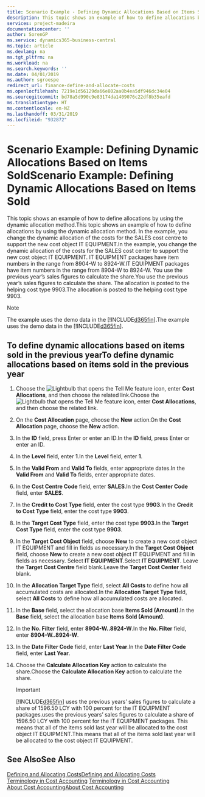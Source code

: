 ```yaml
---
title: Scenario Example - Defining Dynamic Allocations Based on Items Sold | Microsoft Docs
description: This topic shows an example of how to define allocations by using the dynamic allocation method.
services: project-madeira
documentationcenter: ''
author: SorenGP
ms.service: dynamics365-business-central
ms.topic: article
ms.devlang: na
ms.tgt_pltfrm: na
ms.workload: na
ms.search.keywords: ''
ms.date: 04/01/2019
ms.author: sgroespe
redirect_url: finance-define-and-allocate-costs
ms.openlocfilehash: 7219e1d56129da66e802aa0b4ea5df946dc34e04
ms.sourcegitcommit: bd78a5d990c9e83174da1409076c22df8b35eafd
ms.translationtype: HT
ms.contentlocale: en-NZ
ms.lasthandoff: 03/31/2019
ms.locfileid: "932872"
---
```

# <a name="scenario-example-defining-dynamic-allocations-based-on-items-sold"></a><span data-ttu-id="2dda7-103">Scenario Example: Defining Dynamic Allocations Based on Items Sold</span><span class="sxs-lookup"><span data-stu-id="2dda7-103">Scenario Example: Defining Dynamic Allocations Based on Items Sold</span></span>
<span data-ttu-id="2dda7-104">This topic shows an example of how to define allocations by using the dynamic allocation method.</span><span class="sxs-lookup"><span data-stu-id="2dda7-104">This topic shows an example of how to define allocations by using the dynamic allocation method.</span></span> <span data-ttu-id="2dda7-105">In the example, you change the dynamic allocation of the costs for the SALES cost centre to support the new cost object IT EQUIPMENT.</span><span class="sxs-lookup"><span data-stu-id="2dda7-105">In the example, you change the dynamic allocation of the costs for the SALES cost center to support the new cost object IT EQUIPMENT.</span></span> <span data-ttu-id="2dda7-106">IT EQUIPMENT packages have item numbers in the range from 8904-W to 8924-W.</span><span class="sxs-lookup"><span data-stu-id="2dda7-106">IT EQUIPMENT packages have item numbers in the range from 8904-W to 8924-W.</span></span> <span data-ttu-id="2dda7-107">You use the previous year’s sales figures to calculate the share.</span><span class="sxs-lookup"><span data-stu-id="2dda7-107">You use the previous year’s sales figures to calculate the share.</span></span> <span data-ttu-id="2dda7-108">The allocation is posted to the helping cost type 9903.</span><span class="sxs-lookup"><span data-stu-id="2dda7-108">The allocation is posted to the helping cost type 9903.</span></span>  

> [!NOTE]  
>  <span data-ttu-id="2dda7-109">The example uses the demo data in the [!INCLUDE[d365fin](includes/d365fin_md.md)].</span><span class="sxs-lookup"><span data-stu-id="2dda7-109">The example uses the demo data in the [!INCLUDE[d365fin](includes/d365fin_md.md)].</span></span>  

## <a name="to-define-dynamic-allocations-based-on-items-sold-in-the-previous-year"></a><span data-ttu-id="2dda7-110">To define dynamic allocations based on items sold in the previous year</span><span class="sxs-lookup"><span data-stu-id="2dda7-110">To define dynamic allocations based on items sold in the previous year</span></span>  

1.  <span data-ttu-id="2dda7-111">Choose the ![Lightbulb that opens the Tell Me feature](media/ui-search/search_small.png "Tell me what you want to do") icon, enter **Cost Allocations**, and then choose the related link.</span><span class="sxs-lookup"><span data-stu-id="2dda7-111">Choose the ![Lightbulb that opens the Tell Me feature](media/ui-search/search_small.png "Tell me what you want to do") icon, enter **Cost Allocations**, and then choose the related link.</span></span>  
2.  <span data-ttu-id="2dda7-112">On the **Cost Allocation** page, choose the **New** action.</span><span class="sxs-lookup"><span data-stu-id="2dda7-112">On the **Cost Allocation** page, choose the **New** action.</span></span>  
3.  <span data-ttu-id="2dda7-113">In the **ID** field, press Enter or enter an ID.</span><span class="sxs-lookup"><span data-stu-id="2dda7-113">In the **ID** field, press Enter or enter an ID.</span></span>  
4.  <span data-ttu-id="2dda7-114">In the **Level** field, enter **1**.</span><span class="sxs-lookup"><span data-stu-id="2dda7-114">In the **Level** field, enter **1**.</span></span>  
5.  <span data-ttu-id="2dda7-115">In the **Valid From** and **Valid To** fields, enter appropriate dates.</span><span class="sxs-lookup"><span data-stu-id="2dda7-115">In the **Valid From** and **Valid To** fields, enter appropriate dates.</span></span>  
6.  <span data-ttu-id="2dda7-116">In the **Cost Centre Code** field, enter **SALES**.</span><span class="sxs-lookup"><span data-stu-id="2dda7-116">In the **Cost Center Code** field, enter **SALES**.</span></span>  
7.  <span data-ttu-id="2dda7-117">In the **Credit to Cost Type** field, enter the cost type **9903**.</span><span class="sxs-lookup"><span data-stu-id="2dda7-117">In the **Credit to Cost Type** field, enter the cost type **9903**.</span></span>  
8.  <span data-ttu-id="2dda7-118">In the **Target Cost Type** field, enter the cost type **9903**.</span><span class="sxs-lookup"><span data-stu-id="2dda7-118">In the **Target Cost Type** field, enter the cost type **9903**.</span></span>  
9. <span data-ttu-id="2dda7-119">In the **Target Cost Object** field, choose **New** to create a new cost object IT EQUIPMENT and fill in fields as necessary.</span><span class="sxs-lookup"><span data-stu-id="2dda7-119">In the **Target Cost Object** field, choose **New** to create a new cost object IT EQUIPMENT and fill in fields as necessary.</span></span> <span data-ttu-id="2dda7-120">Select **IT EQUIPMENT**.</span><span class="sxs-lookup"><span data-stu-id="2dda7-120">Select **IT EQUIPMENT**.</span></span> <span data-ttu-id="2dda7-121">Leave the **Target Cost Centre** field blank.</span><span class="sxs-lookup"><span data-stu-id="2dda7-121">Leave the **Target Cost Center** field blank.</span></span>  
10. <span data-ttu-id="2dda7-122">In the **Allocation Target Type** field, select **All Costs** to define how all accumulated costs are allocated.</span><span class="sxs-lookup"><span data-stu-id="2dda7-122">In the **Allocation Target Type** field, select **All Costs** to define how all accumulated costs are allocated.</span></span>  
11. <span data-ttu-id="2dda7-123">In the **Base** field, select the allocation base **Items Sold (Amount)**.</span><span class="sxs-lookup"><span data-stu-id="2dda7-123">In the **Base** field, select the allocation base **Items Sold (Amount)**.</span></span>  
12. <span data-ttu-id="2dda7-124">In the **No. Filter** field, enter **8904-W..8924-W**.</span><span class="sxs-lookup"><span data-stu-id="2dda7-124">In the **No. Filter** field, enter **8904-W..8924-W**.</span></span>  
13. <span data-ttu-id="2dda7-125">In the **Date Filter Code** field, enter **Last Year**.</span><span class="sxs-lookup"><span data-stu-id="2dda7-125">In the **Date Filter Code** field, enter **Last Year**.</span></span>  
14. <span data-ttu-id="2dda7-126">Choose the **Calculate Allocation Key** action to calculate the share.</span><span class="sxs-lookup"><span data-stu-id="2dda7-126">Choose the **Calculate Allocation Key** action to calculate the share.</span></span>  

    > [!IMPORTANT]  
    >  [!INCLUDE[d365fin](includes/d365fin_md.md)] <span data-ttu-id="2dda7-127">uses the previous years’ sales figures to calculate a share of 1596.50 LCY with 100 percent for the IT EQUIPMENT packages.</span><span class="sxs-lookup"><span data-stu-id="2dda7-127">uses the previous years’ sales figures to calculate a share of 1596.50 LCY with 100 percent for the IT EQUIPMENT packages.</span></span> <span data-ttu-id="2dda7-128">This means that all of the items sold last year will be allocated to the cost object IT EQUIPMENT.</span><span class="sxs-lookup"><span data-stu-id="2dda7-128">This means that all of the items sold last year will be allocated to the cost object IT EQUIPMENT.</span></span>  

## <a name="see-also"></a><span data-ttu-id="2dda7-129">See Also</span><span class="sxs-lookup"><span data-stu-id="2dda7-129">See Also</span></span>  
[<span data-ttu-id="2dda7-130">Defining and Allocating Costs</span><span class="sxs-lookup"><span data-stu-id="2dda7-130">Defining and Allocating Costs</span></span>](finance-define-and-allocate-costs.md)  
<span data-ttu-id="2dda7-131">[Terminology in Cost Accounting](finance-terminology-in-cost-accounting.md) </span><span class="sxs-lookup"><span data-stu-id="2dda7-131">[Terminology in Cost Accounting](finance-terminology-in-cost-accounting.md) </span></span>  
[<span data-ttu-id="2dda7-132">About Cost Accounting</span><span class="sxs-lookup"><span data-stu-id="2dda7-132">About Cost Accounting</span></span>](finance-about-cost-accounting.md)
